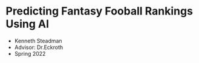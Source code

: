 # Predicting Fantasy Fooball Rankings Using AI
- Kenneth Steadman 
- Advisor: Dr.Eckroth
- Spring 2022
